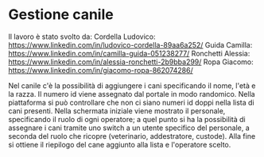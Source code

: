 # Gestione canile
Il lavoro è stato svolto da:
Cordella Ludovico: https://www.linkedin.com/in/ludovico-cordella-89aa6a252/
Guida Camilla: https://www.linkedin.com/in/camilla-guida-051238277/
Ronchetti Alessia: https://www.linkedin.com/in/alessia-ronchetti-2b9bba299/
Ropa Giacomo: https://www.linkedin.com/in/giacomo-ropa-862074286/

Nel canile c'è la possibilità di aggiungere i cani specificando il nome, l'età e la razza. 
Il numero id viene assegnato dal portale in modo randomico. Nella piattaforma si può controllare che non ci siano numeri id doppi nella lista di cani presenti.
Nella schermata iniziale viene mostrato il personale, specificando il ruolo di ogni operatore; a quel punto si ha la possibilità di assegnare i cani tramite uno switch a un utente specifico del personale, a seconda del ruolo che ricopre (veterinario, addestratore, custode).
Alla fine si ottiene il riepilogo del cane aggiunto alla lista e l'operatore scelto.
